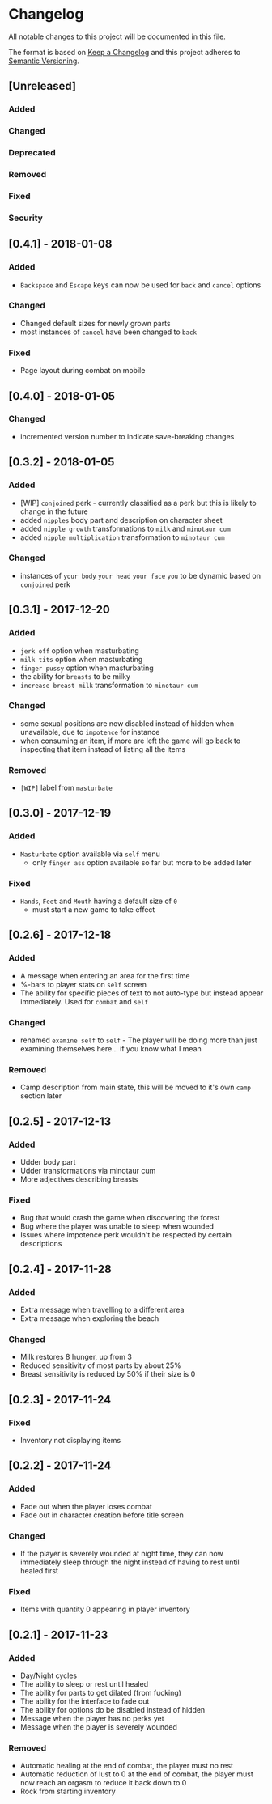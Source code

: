 # Changelog
All notable changes to this project will be documented in this file.

The format is based on [Keep a Changelog](http://keepachangelog.com/en/1.0.0/)
and this project adheres to [Semantic Versioning](http://semver.org/spec/v2.0.0.html).

## [Unreleased]
### Added
### Changed
### Deprecated
### Removed
### Fixed
### Security

## [0.4.1] - 2018-01-08
### Added
- `Backspace` and `Escape` keys can now be used for `back` and `cancel` options

### Changed
- Changed default sizes for newly grown parts
- most instances of `cancel` have been changed to `back`

### Fixed
- Page layout during combat on mobile

## [0.4.0] - 2018-01-05
### Changed
- incremented version number to indicate save-breaking changes

## [0.3.2] - 2018-01-05
### Added
- [WIP] `conjoined` perk - currently classified as a perk but this is likely to change in the future
- added `nipples` body part and description on character sheet
- added `nipple growth` transformations to `milk` and `minotaur cum`
- added `nipple multiplication` transformation to `minotaur cum`

### Changed
- instances of `your body` `your head` `your face` `you` to be dynamic based on `conjoined` perk

## [0.3.1] - 2017-12-20
### Added
- `jerk off` option when masturbating
- `milk tits` option when masturbating
- `finger pussy` option when masturbating
- the ability for `breasts` to be milky
- `increase breast milk` transformation to `minotaur cum`

### Changed
- some sexual positions are now disabled instead of hidden when unavailable, due to `impotence` for instance
- when consuming an item, if more are left the game will go back to inspecting that item instead of listing all the items

### Removed
- `[WIP]` label from `masturbate`

## [0.3.0] - 2017-12-19
### Added
- `Masturbate` option available via `self` menu
  - only `finger ass` option available so far but more to be added later

### Fixed
- `Hands`, `Feet` and `Mouth` having a default size of `0`
  - must start a new game to take effect

## [0.2.6] - 2017-12-18
### Added
- A message when entering an area for the first time
- %-bars to player stats on `self` screen
- The ability for specific pieces of text to not auto-type but instead appear immediately. Used for `combat` and `self`

### Changed
- renamed `examine self` to `self` - The player will be doing more than just examining themselves here... if you know what I mean

### Removed
- Camp description from main state, this will be moved to it's own `camp` section later

## [0.2.5] - 2017-12-13
### Added
- Udder body part
- Udder transformations via minotaur cum
- More adjectives describing breasts

### Fixed
- Bug that would crash the game when discovering the forest
- Bug where the player was unable to sleep when wounded
- Issues where impotence perk wouldn't be respected by certain descriptions

## [0.2.4] - 2017-11-28
### Added
- Extra message when travelling to a different area
- Extra message when exploring the beach

### Changed
- Milk restores 8 hunger, up from 3
- Reduced sensitivity of most parts by about 25%
- Breast sensitivity is reduced by 50% if their size is 0

## [0.2.3] - 2017-11-24
### Fixed
- Inventory not displaying items

## [0.2.2] - 2017-11-24
### Added
- Fade out when the player loses combat
- Fade out in character creation before title screen

### Changed
- If the player is severely wounded at night time, they can now immediately sleep through the night instead of having to rest until healed first

### Fixed
- Items with quantity 0 appearing in player inventory

## [0.2.1] - 2017-11-23
### Added
- Day/Night cycles
- The ability to sleep or rest until healed
- The ability for parts to get dilated (from fucking)
- The ability for the interface to fade out
- The ability for options do be disabled instead of hidden
- Message when the player has no perks yet
- Message when the player is severely wounded

### Removed
- Automatic healing at the end of combat, the player must no rest
- Automatic reduction of lust to 0 at the end of combat, the player must now reach an orgasm to reduce it back down to 0
- Rock from starting inventory